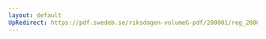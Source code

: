 ```yaml
---
layout: default
UpRedirect: https://pdf.swedeb.se/riksdagen-volumeG-pdf/200001/reg_200001/reg_200001_0231.pdf
---
```

